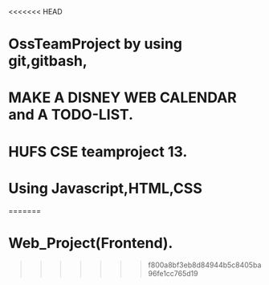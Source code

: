<<<<<<< HEAD
# OssTeamProject by using git,gitbash,
# MAKE  A DISNEY WEB CALENDAR and A TODO-LIST.
# HUFS CSE teamproject 13.
# Using Javascript,HTML,CSS
=======
# Web_Project(Frontend).
>>>>>>> f800a8bf3eb8d84944b5c8405ba96fe1cc765d19

